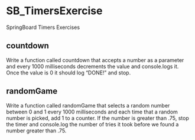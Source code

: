 # SB_TimersExercise
SpringBoard Timers Exercises
## **countdown**

Write a function called countdown that accepts a number as a parameter and every 1000 milliseconds decrements the value and console.logs it. Once the value is 0 it should log “DONE!” and stop.

## **randomGame**

Write a function called randomGame that selects a random number between 0 and 1 every 1000 milliseconds and each time that a random number is picked, add 1 to a counter. If the number is greater than .75, stop the timer and console.log the number of tries it took before we found a number greater than .75.